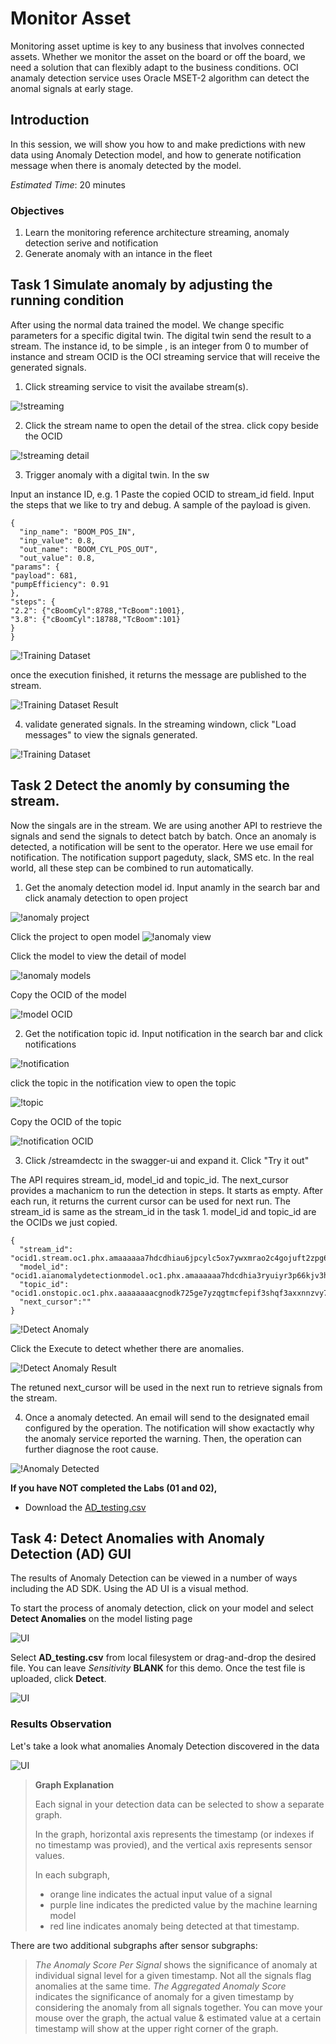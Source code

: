 # Monitor Asset

Monitoring asset uptime is key to any business that involves connected assets. Whether we monitor the asset on the board or off the board, we need a solution that can flexibly adapt to the business conditions. OCI anamaly detection service uses Oracle MSET-2 algorithm can detect the anomal signals at early stage.

## Introduction
In this session, we will show you how to and make predictions with new data using Anomaly Detection model, and how to generate notification message when there is anomaly detected by the model.

*Estimated Time*: 20 minutes

### Objectives
1. Learn the monitoring reference architecture streaming, anomaly detection serive and notification
2. Generate anomaly with an intance in the fleet


## Task 1 Simulate anomaly by adjusting the running condition
After using the normal data trained the model. We change specific parameters for a specific digital twin. The digital twin send the result to a stream. The instance id, to be simple , is an integer from 0 to mumber of instance and stream OCID is the OCI streaming service that will receive the generated signals.

1. Click streaming service to visit the availabe stream(s).

![!streaming](./images/streaming.png)

2. Click the stream name to open the detail of the strea. click copy beside the OCID

![!streaming detail](./images/streaming-ocid.png)

3. Trigger anomaly with a digital twin. In the sw

Input an instance ID, e.g. 1
Paste the copied OCID to stream_id field.
Input the steps that we like to try and debug. A sample of the payload is given.

~~~
{
  "inp_name": "BOOM_POS_IN",
  "inp_value": 0.8,
  "out_name": "BOOM_CYL_POS_OUT",
  "out_value": 0.8,
"params": {
"payload": 681,
"pumpEfficiency": 0.91
},
"steps": {
"2.2": {"cBoomCyl":8788,"TcBoom":1001},
"3.8": {"cBoomCyl":18788,"TcBoom":101}
}
}

~~~
![!Training Dataset](./images/trigger-anomaly.png)

once the execution finished, it returns the message are published to the stream.

![!Training Dataset Result](./images/trigger-anomaly-res.png)


4. validate generated signals. In the streaming windown, click "Load messages" to view the signals generated.

![!Training Dataset](./images/streaming-validation.png)


## Task 2 Detect the anomly by consuming the stream.

Now the singals are in the stream. We are using another API to restrieve the signals and send the signals to detect batch by batch. Once an anomaly is detected, a notification will be sent to the operator. Here we use email for notification. The notification support pageduty, slack, SMS etc. In the real world, all these step can be combined to run automatically.

1. Get the anomaly detection model id. Input anamly in the search bar and click anamaly detection to open project

![!anomaly project](./images/anomaly-model.png)

Click the project to open model
![!anomaly view](./images/model-project.png)

Click the model to view the detail of model

![!anomaly models](./images/model-view.png)

Copy the OCID of the model

![!model OCID](./images/model-ocid.png)

2. Get the notification topic id. Input notification in the search bar and click notifications

![!notification](./images/notification.png)

click the topic in the notification view to open the topic

![!topic](./images/notification-view.png)

Copy the OCID of the topic

![!notification OCID](./images/notification-ocid.png)


3. Click /streamdectc in the swagger-ui and expand it. Click "Try it out"

The API requires stream_id, model_id and topic_id. The next_cursor provides a machanicm to run the detection in steps. It starts as empty. After each run, it returns the current cursor can be used for next run. The stream_id is same as the stream_id in the task 1. model_id and topic_id are the OCIDs we just copied.

~~~
{
  "stream_id": "ocid1.stream.oc1.phx.amaaaaaa7hdcdhiau6jpcylc5ox7ywxmrao2c4gojuft2zpg6sprkuj6rpuq",
  "model_id": "ocid1.aianomalydetectionmodel.oc1.phx.amaaaaaa7hdcdhia3ryuiyr3p66kjv3h6hye4fm7e3tbqbpuna6ztba6wjlq",
  "topic_id": "ocid1.onstopic.oc1.phx.aaaaaaaacgnodk725ge7yzqgtmcfepif3shqf3axxnnzvy77iyftmcv6p6kq",
  "next_cursor":""
}
~~~
![!Detect Anomaly](./images/detect-anomaly.png)

Click the Execute to detect whether there are anomalies.

![!Detect Anomaly Result](./images/detect-anomaly-res.png)

The retuned next_cursor will be used in the next run to retrieve signals from the stream.

4. Once a anomaly detected. An email will send to the designated email configured by the operation. The notification will show exactactly why the anomaly service reported the warning. Then, the operation can further diagnose the root cause.

![!Anomaly Detected](./images/anomaly-detected-notification.png)





**If you have NOT completed the Labs (01 and 02),**
- Download the [AD_testing.csv](https://objectstorage.us-ashburn-1.oraclecloud.com/p/L5-dC68rtjqN_oY1rqMqJs5vRa5Y0Rph12suyFhqaYN_2lvOlOp_vdCBZPh3OcOI/n/orasenatdpltintegration03/b/AD_bucket/o/AD_Testing.csv) 



## Task 4: Detect Anomalies with Anomaly Detection (AD) GUI



The results of Anomaly Detection can be viewed in a number of ways including the AD SDK. Using the AD UI is a visual method.

To start the process of anomaly detection, click on your model and select **Detect Anomalies** on the model listing page

![UI](./images/imageUI1.png " ")

Select  **AD_testing.csv** from local filesystem or drag-and-drop the desired file.
You can leave _Sensitivity_ **BLANK** for this demo. 
Once the test file is uploaded, click **Detect**.  

![UI](./images/imageUI2.png " ")


### Results Observation

Let's take a look what anomalies Anomaly Detection discovered in the data

![UI](./images/imageUI3.png " ")

>**Graph Explanation**
>
>Each signal in your detection data can be selected to show a separate graph.
>>
>In the graph, horizontal axis represents the timestamp (or indexes if no timestamp was provied), and the vertical axis represents sensor values.
>
>In each subgraph, 
>- orange line indicates the actual input value of a signal
>- purple line indicates the predicted value by the machine learning model
>- red line indicates anomaly being detected at that timestamp.
>
There are two additional subgraphs after sensor subgraphs:
>
>_The Anomaly Score Per Signal_ shows the significance of anomaly at individual signal level for a given timestamp. Not all the signals flag anomalies at the same time.
>_The Aggregated Anomaly Score_ indicates the significance of anomaly for a given timestamp by considering the anomaly from all signals together.
>You can move your mouse over the graph, the actual value & estimated value at a certain timestamp will show at the upper right corner of the graph.